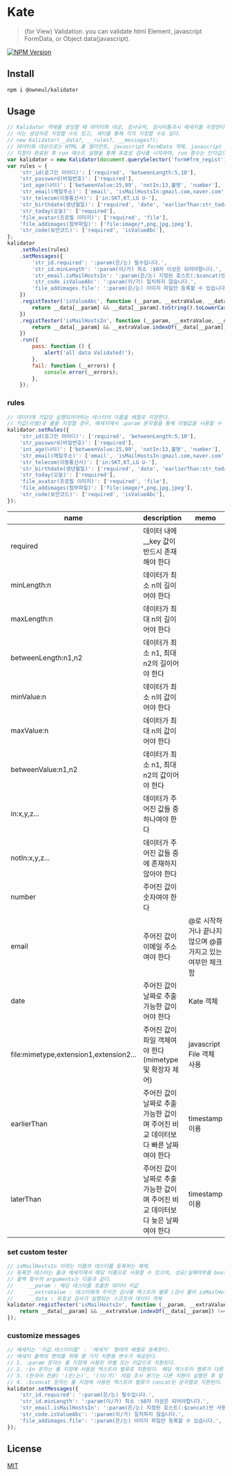 # Kate

> (for View) Validation. you can validate html Element, javascript FormData, or Object data(javascript).

[![NPM Version][npm-image]][npm-url]

## Install

```bash
npm i @owneul/kalidator
```

## Usage

```javascript
// Kalidator 객체를 생성할 때 데이터화 대상, 검사규칙, 검사미통과시 메세지를 지정한다.
// 이는 생성자로 지정할 수도 있고, 세터를 통해 각각 지정할 수도 있다.
// new Kalidator(__data?, __rules?, __messages?);
// 데이터화 대상으로는 HTML 폼 엘리먼트, javascript FormData 객체, javascript Object 객체가 지정 가능하다.
// 지정이 완료된 후 run 메소드 실행을 통해 유효성 검사를 시작하며, run 함수는 인자값으로 통과, 미통과에 대한 콜백 함수를 받는다.
var kalidator = new Kalidator(document.querySelector('form#frm_regist'));
var rules = {
    'str_id(로그인 아이디)': ['required', 'betweenLength:5,10'],
    'str_password(비밀번호)': ['required'],
    'int_age(나이)': ['betweenValue:15,99', 'notIn:13,불명', 'number'],
    'str_email(메일주소)': ['email', 'isMailHostsIn:gmail.com,naver.com'],
    'str_telecom(이동통신사)': ['in:SKT,KT,LG U-'],
    'str_birthdate(생년월일)': ['required', 'date', 'earlierThan:str_today'],
    'str_today(오늘)': ['required'],
    'file_avatar(프로필 이미지)': ['required', 'file'],
    'file_addimages(첨부파일)': ['file:image/*,png,jpg,jpeg'],
    'str_code(보안코드)': ['required', 'isValueAbc'],
};
kalidator
    .setRules(rules)
    .setMessages({
        'str_id.required': ':param(은/는) 필수입니다.',
        'str_id.minLength': ':param(이/가) 최소 :$0자 이상은 되어야합니다.',
        'str_email.isMailHostsIn': ':param(은/는) 지정된 호스트(:$concat)만 사용할 수 있습니다.',
        'str_code.isValueAbc': ':param(이/가) 일치하지 않습니다.',
        'file_addimages.file': ':param(은/는) 이미지 파일만 등록할 수 있습니다.',
    })
    .registTester('isValueAbc', function (__param, __extraValue, __data) {
        return __data[__param] && __data[__param].toString().toLowerCase() == 'abc';
    })
    .registTester('isMailHostsIn', function (__param, __extraValue, __data) {
        return __data[__param] && __extraValue.indexOf(__data[__param]) !== -1;
    })
    .run({
        pass: function () {
            alert('all data Validated!');
        },
        fail: function (__errors) {
            console.error(__errors);
        },
    });
```

### rules
```javascript
// 데이터에 키값당 실행되어야하는 테스터의 이름을 배열로 지정한다.
// 키값(라벨)로 룰을 지정할 경우, 메세지에서 :param 문자열을 통해 라벨값을 사용할 수 있다.
kalidator.setRules({
    'str_id(로그인 아이디)': ['required', 'betweenLength:5,10'],
    'str_password(비밀번호)': ['required'],
    'int_age(나이)': ['betweenValue:15,99', 'notIn:13,불명', 'number'],
    'str_email(메일주소)': ['email', 'isMailHostsIn:gmail.com,naver.com'],
    'str_telecom(이동통신사)': ['in:SKT,KT,LG U-'],
    'str_birthdate(생년월일)': ['required', 'date', 'earlierThan:str_today'],
    'str_today(오늘)': ['required'],
    'file_avatar(프로필 이미지)': ['required', 'file'],
    'file_addimages(첨부파일)': ['file:image/*,png,jpg,jpeg'],
    'str_code(보안코드)': ['required', 'isValueAbc'],
});
```

| name | description | memo | 
|--------|-------|------|
|required|데이터 내에 __key 값이 반드시 존재해야 한다||
|minLength:n|데이터가 최소 n의 길이어야 한다||
|maxLength:n|데이터가 최대 n의 길이어야 한다||
|betweenLength:n1,n2|데이터가 최소 n1, 최대 n2의 길이어야 한다||
|minValue:n|데이터가 최소 n의 값이어야 한다||
|maxValue:n|데이터가 최대 n의 값이어야 한다||
|betweenValue:n1,n2|데이터가 최소 n1, 최대 n2의 값이어야 한다||
|in:x,y,z...|데이터가 주어진 값들 중 하나여야 한다||
|notIn:x,y,z...|데이터가 주어진 값들 중에 존재하지 않아야 한다||
|number|주어진 값이 숫자여야 한다||
|email|주어진 값이 이메일 주소여야 한다|@로 시작하거나 끝나지 않으며 @를 가지고 있는 여부만 체크함|
|date|주어진 값이 날짜로 추출 가능한 값이어야 한다|Kate 객체|
|file:mimetype,extension1,extension2...|주어진 값이 파일 객체여야 한다(mimetype 및 확장자 제어)|javascript File 객체 사용|
|earlierThan|주어진 값이 날짜로 추출 가능한 값이며 주어진 비교 데이터보다 빠른 날짜여야 한다|timestamp 이용|
|laterThan|주어진 값이 날짜로 추출 가능한 값이며 주어진 비교 데이터보다 늦은 날짜여야 한다|timestamp 이용|

### set custom tester
```javascript
// isMailHostsIn 이라는 이름의 테스터를 등록하는 예제. 
// 등록한 테스터는 룰과 메세지에서 해당 이름으로 사용할 수 있으며, 성공/실패여부를 bool 값으로 반환해야한다.
// 콜백 함수의 arguments는 다음과 같다.
//     __param : 해당 테스터를 호출한 데이터 키값
//     __extraValue : 테스터에게 주어진 검사용 엑스트라 벨류 (검사 룰이 isMailHostsIn:gmail.com,naver.com 으로 지정되었다면 gmail.com, naver.com)
//     __data : 유효성 검사가 실행되는 스코프의 데이터 객체
kalidator.registTester('isMailHostsIn', function (__param, __extraValue, __data) {
    return __data[__param] && __extraValue.indexOf(__data[__param]) !== -1;
});
```

### customize messages
```javascript
// 메세지는 '키값.테스터이름' : '메세지' 형태의 배열로 등록한다.
// 메세지 출력의 편의를 위해 몇 가지 치환용 변수가 제공된다.
// 1. :param 문자는 룰 지정에 사용된 라벨 또는 키값으로 치환된다.
// 2. :$n 문자는 룰 지정에 사용된 엑스트라 벨류로 치환된다. 해당 엑스트라 벨류가 다른 데이터의 키값인 경우 해당 참조데이터의 라벨 또는 키값으로 우선 치환된다.
// 3. (한국어 전용) '(은/는)', '(이/가)' 처럼 조사 분기는 다른 치환이 실행된 후 앞 문자열의 받침유무에 따라 적절하게 치환된다.
// 4. :$concat 문자는 룰 지정에 사용된 엑스트라 벨류가 concat된 문자열로 치환된다.
kalidator.setMessages({
    'str_id.required': ':param(은/는) 필수입니다.',
    'str_id.minLength': ':param(이/가) 최소 :$0자 이상은 되어야합니다.',
    'str_email.isMailHostsIn': ':param(은/는) 지정된 호스트(:$concat)만 사용할 수 있습니다.',
    'str_code.isValueAbc': ':param(이/가) 일치하지 않습니다.',
    'file_addimages.file': ':param(은/는) 이미지 파일만 등록할 수 있습니다.',
});
```

## License

[MIT](http://vjpr.mit-license.org)

[npm-image]: https://img.shields.io/npm/v/live-xxx.svg
[npm-url]: https://www.npmjs.com/package/@owneul/kalidator